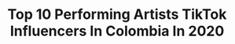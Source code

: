 ---
title: Top 10 Performing Artists TikTok Influencers In Colombia In 2020
description: >-
  Find top performing artists TikTok influencers in Colombia in 2020. Most popular hashtags: #artist #freezeframe #love #covid19.
platform: TikTok
profiles:
  - username: "susana_tunes"
    fullname: >-
      susana_tunes
    location: "Colombia"
    followers: 188575
    engagement: 1448
    commentsToLikes: 0.008239
    id: ck8hkd3qbdfc00j78mm9umzkb
    verified: false
    hashtags: "#portadadealbum, #upanddown, #nonstop, #chachacha"
  - username: "dennisfernandooficial"
    fullname: >-
      Dennis Fernando
    location: "Colombia"
    followers: 55743
    engagement: 854
    commentsToLikes: 0.007305
    id: ckan600hbhm2c0i78w64p0tt4
    verified: false
    hashtags: "#sixnine, #solainrosillo, #ladiabla, #dinoday"
  - username: "sofiamud"
    fullname: >-
      sofiamood
    location: "Colombia"
    followers: 2522
    engagement: 1839
    commentsToLikes: 0.109712
    id: ckacs85eg8vjx0i78ts36p2hs
    verified: false
    hashtags: "#makeuptutorial, #music, #xyzabc, #novios"
  - username: "nanpabasicooficial"
    fullname: >-
      Nanpa Básico
    location: "Colombia"
    followers: 165894
    engagement: 1318
    commentsToLikes: 0.022191
    id: ckan2zqtt2tj00i78z53ee1no
    verified: true
    hashtags: "#esafeaeslacreida, #vivalasuya, #inedito, #yomequedoencasa"
  - username: "karmanuela"
    fullname: >-
      Manuela Nieto
    location: "Colombia"
    followers: 28091
    engagement: 401
    commentsToLikes: 0.012188
    id: cka6pqzj7kmxf0i78afyb430r
    verified: false
    hashtags: "#brindis, #ayudenme, #foryourpag, #vueltaenespiral"
  - username: "pipe__cami"
    fullname: >-
      pipe__cami
    location: "Colombia"
    followers: 34414
    engagement: 1519
    commentsToLikes: 0.002872
    id: ck9gtj65yn0mk0j78ngzi5raa
    verified: false
    hashtags: "#gimbal, #fineart, #parati, #strangerthings"
  - username: "mari.teki"
    fullname: >-
      mari.teki
    location: "Colombia"
    followers: 4513
    engagement: 2149
    commentsToLikes: 0.011438
    id: cka0sbq9ckrg40i78sol79snu
    verified: false
    hashtags: "#tanjiro, #giyutomioka, #painting, #kimetsunoyaiba"
  - username: "maricaditas"
    fullname: >-
      Mari Cela Cardenas
    location: "Colombia"
    followers: 9969
    engagement: 1168
    commentsToLikes: 0.019091
    id: cka0kfpt4mgx00i78kfw35gja
    verified: false
    hashtags: "#vueltaenespiral, #principito, #tiktokdestacame, #sculptingclay"
  - username: "nandoweee"
    fullname: >-
      NANDO
    location: "Colombia"
    followers: 1910183
    engagement: 1447
    commentsToLikes: 0.007097
    id: ck94ns3qf85k70j786fz03g22
    verified: true
    hashtags: "#yomequedoencasa, #rutinahogare, #manosseguras, #shuffle"
  - username: "dreamerdave__"
    fullname: >-
      DreamerDave
    location: "Colombia"
    followers: 35489
    engagement: 1446
    commentsToLikes: 0.012323
    id: ckacg1zqztegb0i78qddzc7m0
    verified: false
    hashtags: "#bullying, #meparezco, #relationship, #tiktokmexico"
---